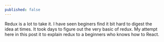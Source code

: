 ```yaml
---
published: false
---
```


Redux is a lot to take it. I have seen beginers find it bit hard to digest the idea at times. It took days to figure out the very basic of redux. My attempt here in this post it to explain redux to a beginners who knows how to React.
